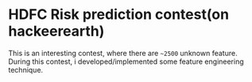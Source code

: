 # HDFC Risk prediction contest(on hackeerearth)
This is an interesting contest, where there are `~2500` unknown feature. During this contest, i developed/implemented some feature engineering technique.